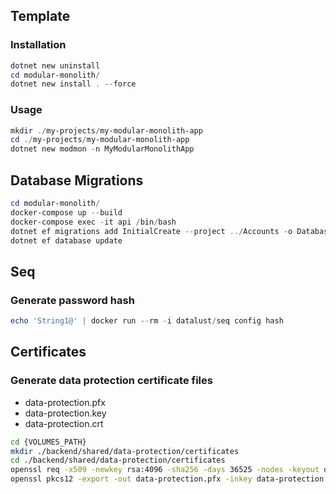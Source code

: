 ## Template

### Installation
```powershell
dotnet new uninstall
cd modular-monolith/
dotnet new install . --force
```
### Usage
```powershell
mkdir ./my-projects/my-modular-monolith-app
cd ./my-projects/my-modular-monolith-app
dotnet new modmon -n MyModularMonolithApp
```

## Database Migrations

```powershell
cd modular-monolith/
docker-compose up --build
docker-compose exec -it api /bin/bash
dotnet ef migrations add InitialCreate --project ../Accounts -o Database/Migrations
dotnet ef database update
```

## Seq

### Generate password hash
```powershell
echo 'String1@' | docker run --rm -i datalust/seq config hash
```

## Certificates

### Generate data protection certificate files
- data-protection.pfx
- data-protection.key
- data-protection.crt

```bash
cd {VOLUMES_PATH}
mkdir ./backend/shared/data-protection/certificates
cd ./backend/shared/data-protection/certificates
openssl req -x509 -newkey rsa:4096 -sha256 -days 36525 -nodes -keyout data-protection.key -out data-protection.crt -subj "/CN=local"
openssl pkcs12 -export -out data-protection.pfx -inkey data-protection.key -in data-protection.crt
```

